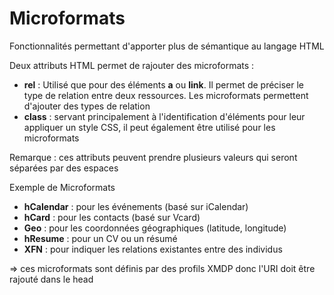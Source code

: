 # Microformats

Fonctionnalités permettant d'apporter plus de sémantique au langage HTML

Deux attributs HTML permet de rajouter des microformats :

- **rel** : Utilisé que pour des éléments **a** ou **link**. Il permet de préciser le type de relation entre deux ressources. Les microformats permettent d'ajouter des types de relation
- **class** : servant principalement à l'identification d'éléments pour leur appliquer un style CSS, il peut également être utilisé pour les microformats

Remarque : ces attributs peuvent prendre plusieurs valeurs qui seront séparées par des espaces

Exemple de Microformats

- **hCalendar** : pour les événements (basé sur iCalendar)
- **hCard** : pour les contacts (basé sur Vcard)
- **Geo** : pour les coordonnées géographiques (latitude, longitude)
- **hResume** : pour un CV ou un résumé
- **XFN** : pour indiquer les relations existantes entre des individus

=> ces microformats sont définis par des profils XMDP donc l'URI doit être rajouté dans le head
